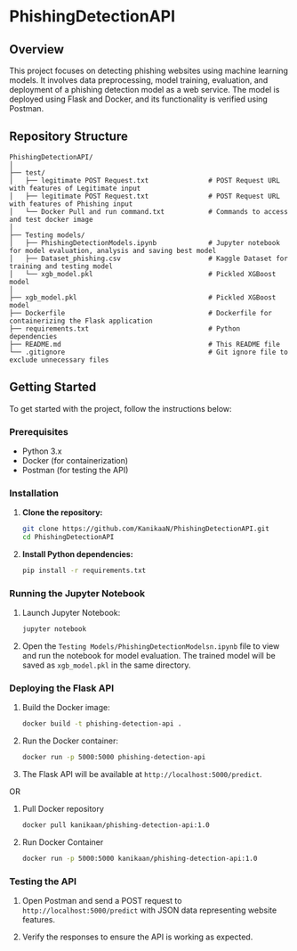 # PhishingDetectionAPI


## Overview

This project focuses on detecting phishing websites using machine learning models. It involves data preprocessing, model training, evaluation, and deployment of a phishing detection model as a web service. The model is deployed using Flask and Docker, and its functionality is verified using Postman.

## Repository Structure

```
PhishingDetectionAPI/
│
├── test/
│   ├── legitimate POST Request.txt               # POST Request URL with features of Legitimate input
│   ├── legitimate POST Request.txt               # POST Request URL with features of Phishing input
│   └── Docker Pull and run command.txt           # Commands to access and test docker image 
│
├── Testing models/
│   ├── PhishingDetectionModels.ipynb             # Jupyter notebook for model evaluation, analysis and saving best model
│   ├── Dataset_phishing.csv                      # Kaggle Dataset for training and testing model
│   └── xgb_model.pkl                             # Pickled XGBoost model
│
├── xgb_model.pkl                                 # Pickled XGBoost model
├── Dockerfile                                    # Dockerfile for containerizing the Flask application
├── requirements.txt                              # Python dependencies
├── README.md                                     # This README file
└── .gitignore                                    # Git ignore file to exclude unnecessary files
```

## Getting Started

To get started with the project, follow the instructions below:

### Prerequisites

- Python 3.x
- Docker (for containerization)
- Postman (for testing the API)

### Installation

1. **Clone the repository:**

   ```bash
   git clone https://github.com/KanikaaN/PhishingDetectionAPI.git
   cd PhishingDetectionAPI
   ```

2. **Install Python dependencies:**

   ```bash
   pip install -r requirements.txt
   ```

### Running the Jupyter Notebook

1. Launch Jupyter Notebook:

   ```bash
   jupyter notebook
   ```

2. Open the `Testing Models/PhishingDetectionModelsn.ipynb` file to view and run the notebook for model evaluation. The trained model will be saved as `xgb_model.pkl` in the same directory.

### Deploying the Flask API

1. Build the Docker image:

   ```bash
   docker build -t phishing-detection-api .
   ```

2. Run the Docker container:

   ```bash
   docker run -p 5000:5000 phishing-detection-api
   ```

3. The Flask API will be available at `http://localhost:5000/predict`.

OR 

1. Pull Docker repository
   ```bash
   docker pull kanikaan/phishing-detection-api:1.0
   ```
2. Run Docker Container
   ```bash
   docker run -p 5000:5000 kanikaan/phishing-detection-api:1.0
   ```

### Testing the API

1. Open Postman and send a POST request to `http://localhost:5000/predict` with JSON data representing website features.

2. Verify the responses to ensure the API is working as expected.

